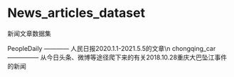# News_articles_dataset
 新闻文章数据集

 PeopleDaily ———— 人民日报2020.1.1-2021.5.5的文章\n
 chongqing_car ————— 从今日头条、微博等途径爬下来的有关2018.10.28重庆大巴坠江事件的新闻

